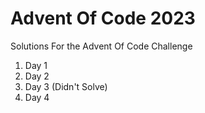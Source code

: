 # Advent Of Code 2023
Solutions For the Advent Of Code Challenge

1. Day 1
2. Day 2
3. Day 3 (Didn't Solve)
4. Day 4
